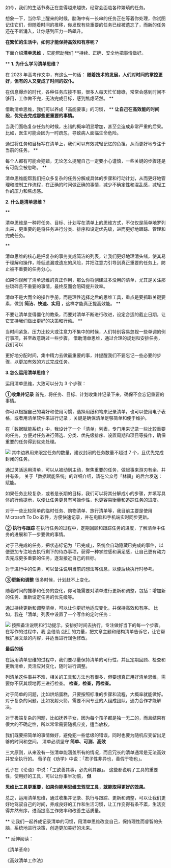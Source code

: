 如今，我们的生活节奏正在变得越来越快，经常会面临各种繁琐的任务。

想象一下，当你早上醒来的时候，脑海中有一长串的任务正在等着你处理，你试图记住它们，但随着时间的推移，你发现有些重要的任务已经被遗忘了，而新的任务还在不断涌入，让你感到压力一路飙升。

**在繁忙的生活中，如何才能保持高效和有序呢？**

 

下面介绍**清单思维** ，它能帮助我们 **持续、正确、安全地把事情做好。

** **1. 为什么学习清单思维？**

 

在 2023 年高考作文中，有这么一句话： **随着技术的发展，人们对时间的掌控更好，但有的人又变成了时间的奴仆。**

在信息爆炸的时代，各种任务应接不暇，很多人每天忙忙碌碌，常常会感到时间不够用，工作做不完，无法完成目标，感到焦虑茫然。  **

借助清单思维，我们可以养成「高能要事」的习惯，  ** **让自己在高效能的时间段，优先去完成那些更重要的事情。**

当我们面临复杂任务的时候，出错的概率明显增加，甚至会造成非常严重的后果。比如，医生可能会因为一时疏忽，导致病人面临生命危险。

通过将任务和目标写在清单上，我们可以有效减轻记忆的负担，从而更好地专注于当前的任务。  **

每个人都有可能会犯错，无论怎么提醒自己一定要小心谨慎，一些关键的步骤还是有可能会被忽略。  **

清单思维能帮我们把众多复杂的任务分解成具体的步骤和行动计划，从而更好地管理和控制工作流程，在正确的时间做正确的事情，减少不确定性和混乱感，减轻工作的压力和焦虑感。

**2. 什么是清单思维？**

 **

清单思维是一种将任务、目标、计划写在清单上的思维方式，不仅仅是简单地罗列出来，更重要的是将任务进行分类、排序和设定优先级，进而更好地跟踪、管理和完成任务。

**

清单思维的核心是把复杂的事务变成简洁的列表，让我们更好地理清头绪，使其易于理解和操作，降低遗漏或遗忘的风险，并把注意力引导到真正重要的任务上，防止被不重要的任务分心。

如果你误解了清单思维的真正作用，那么你将创建过多没用的清单，尤其是关注那些琐碎且不重要的事情，最终反而会阻碍提升效率。

清单不是大而全的操作手册，而是理性选择之后的思维工具，重点是要抓取关键要素，做到 **简洁、快速、实用** ，这样才能真正提高效能。  **

不要让清单变得僵化的教条，而要对清单不断进行改进，设定合适的截止日期，让它支持我们做出更好的决策和行动。  **

当时间紧急、压力比较大或注意力不集中的时候，人们特别容易忽视一些单调的例行事项，甚至故意跳过一些步骤。  借助清单思维，通过合理的规划和安排任务，我们可以

更好地分配时间，集中精力去做最重要的事，并提醒我们不要忘记一些必要的步骤，以更加有效的方式完成任务。

**3.怎么运用清单思维？**

运用清单思维，大致可以分为 3 个步骤： 

**①收集并记录** 首先，将任务、目标、计划收集并记录下来，确保不会忘记重要的事情。

你可以根据自己的喜好和使用习惯，选择用纸和笔来记录清单，也可以使用电子表格，或者用清单软件来进行记录  ，关键是确保清单足够简单和便于维护。

在「数据赋能系统」中，我设计了一个「清单」列表，专门用来记录一些比较重要的任务，方便对任务进行筛选、分类、优先级排序、设置周期和项目等操作，确保重要的任务得到优先处理。

![](https://mmbiz.qpic.cn/mmbiz_png/giaycic3UNwo3IFNiaGP48NciaicZnL5GcTfx6zweQia7vKOqVQkvkib9NcmpRHjuEl61Ajhu2JFGjE0Fw6mawGo2m1ew/640?wx_fmt=png) 其中边界用来限定任务的数量，建议封闭的任务数量不超过 7 个，且优先完成封闭的任务。

通过灵活运用清单，可以从被动到主动，聚焦重要的任务，做起事来游刃有余、井井有条。  关于「数据赋能系统」的详细介绍，请在公众号「林骥」的后台发送：赋能。

如果任务比较复杂，或者是长期的目标，我们可以将其分解成小的步骤，并填写具体的行动提示，以便让任务更具有可操作性，也更容易衡量和追踪任务的进度。

对于一些比较简单的临时任务、购物清单、旅行清单等，我目前主要是使用 Microsoft To Do 软件，方便快速记录，并在电脑和手机端实时同步更新。

**② 执行与跟踪** 在执行任务的过程中，定期回顾和跟踪任务的进度，了解清单中任务的进展和下一步要做的事情。

对于已完成的任务，把状态标记为「已完成」，系统会自动隐藏已完成的事件，以便更加专注地去执行剩下的待办事项，获得一种掌控感和满足感，让自己更有动力去完成更多重要的任务，逐渐接近自己的目标。

对于进行中的任务，可以备注说明当前的想法等信息，以便后续执行时参考。 

**③更新和调整** 很多时候，计划赶不上变化。

随着时间的推移和任务的变化，你可能需要对清单进行更新和调整，包括：增加新的任务、重新设定任务的优先级等。

通过持续更新和调整清单，可以让你更好地适应变化，并保持高效和有序。  比如，我在「清单」列表中设置了一个写作的定时任务：

![](https://mmbiz.qpic.cn/mmbiz_png/giaycic3UNwo3IFNiaGP48NciaicZnL5GcTfx3lYo6TAhmUd1QpzDF4iaUwTIGjQswBRu40f0gnFLJGVMABNJq5NXM5w/640?wx_fmt=png) 按照备注说明和行动提示，安排好时间去执行，专注做好当下的每一个步骤。  在写作的过程中，我  会借助 [GPT](https://mp.weixin.qq.com/s?__biz=MzA4ODE2OTIxMw==&mid=2653481638&idx=1&sn=81156dc77680ea4c65ae734267072021&scene=21#wechat_redirect) 的力量，把文章主题和结构清单告诉它，让它帮我扩展文章的内容，并适当进行润色修改。  

**最后的话**

在运用清单思维的过程中，我们要尽量保持清单的可行性，并且定期回顾、检查和更新清单，灵活应对变化，随时进行调整。

列清单这件事并不难，相关的工具和方法也有很多，但要想真正用好清单思维，需要你不厌其烦地再三进行检查。  **检查，检查，再检查。**

对于简单的问题，比如烘焙蛋糕，只要按照标准的步骤和流程，大概率就能做好。  对于复杂的问题，比如发射火箭，需要不同专业的人组成团队，通力合作才能解决。

对于极端复杂的问题，比如抚养子女，因为每个孩子都是独一无二的，而且结果有很大的不确定性，所以常常需要随机应变，适当放权。

我们既要把简单的事情做好，避免犯一些低级的错误，同时也要为随机应变留出足够的时间和空间。  清单必须坚守 **简单、可测、高效**

三大原则，从来没有一张清单能涵盖所有的情况，而且冗长的清单通常是无法高效并安全执行的。  荀子在《劝学》中说：「君子性非异也，善假于物也」。

孔子在《论语》中说：「工欲善其事，必先利其器」。  这些都说明了工具的重要性，使用好的工具，可以让你事半功倍， **但**

**思维比工具更重要，如果你能用思维去驾驭工具，就能取得更好的效果。**

总之，运用清单思维，通过收集并记录、执行与跟踪、更新和调整，可以让我们更好地驾驭自己的时间，养成良好的工作和生活习惯，让工作变得有条不紊，生活变得井然有序，进而提高工作效率和改善生活质量。

** 让我们一起养成记录清单的习惯，用清单思维改变自己，保持理性而睿智的头脑，系统地进行决策，创造更加美好的未来。  

** 延伸阅读：  

《清单革命》

《高效清单工作法》  